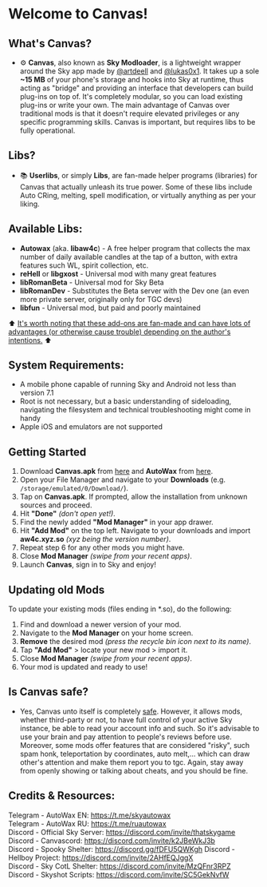 # Welcome to Canvas!

## What's Canvas?
- ⚙️ **Canvas**, also known as **Sky Modloader**, is a lightweight wrapper around the Sky app made by [@artdeell](https://github.com/artdeell) and [@lukas0x1](https://github.com/lukas0x1). It takes up a sole **~15 MB** of your phone's storage and hooks into Sky at runtime, thus acting as "bridge" and providing an interface that developers can build plug-ins on top of. It's completely modular, so you can load existing plug-ins or write your own. The main advantage of Canvas over traditional mods is that it doesn't require elevated privileges or any specific programming skills. Canvas is important, but requires libs to be fully operational.

## Libs?
- 📚 **Userlibs**, or simply **Libs**, are fan-made helper programs (libraries) for Canvas that actually unleash its true power. Some of these libs include Auto CRing, melting, spell modification, or virtually anything as per your liking.

## Available Libs:
- **Autowax** (aka. **libaw4c**) - A free helper program that collects the max number of daily available candles at the tap of a button, with extra features such WL, spirit collection, etc.
- **reHell** or **libgxost** - Universal mod with many great features
- **libRomanBeta** - Universal mod for Sky Beta
- **libRomanDev** - Substitutes the Beta server with the Dev one (an even more private server, originally only for TGC devs)
- **libfun** - Universal mod, but paid and poorly maintained

⬆️ <ins>It's worth noting that these add-ons are fan-made and can have lots of advantages (or otherwise cause trouble) depending on the author's intentions.</ins> ⬆️

## System Requirements:
- A mobile phone capable of running Sky and Android not less than version 7.1
- Root is not necessary, but a basic understanding of sideloading, navigating the filesystem and technical troubleshooting might come in handy
- Apple iOS and emulators are not supported

## Getting Started

1. Download **Canvas.apk** from [here](https://github.com/lukas0x1/SML-filehost/releases/latest/download/Canvas.apk) and **AutoWax** from [here](https://cdn.discordapp.com/attachments/1015510665013776454/1097612001032818870/libaw4c.1.3.5.so).
2. Open your File Manager and navigate to your **Downloads** (e.g. `/storage/emulated/0/Download/`).
3. Tap on **Canvas.apk**. If prompted, allow the installation from unknown sources and proceed.
4. Hit **"Done"** *(don't open yet!)*.
5. Find the newly added **"Mod Manager"** in your app drawer.
6. Hit **"Add Mod"** on the top left. Navigate to your downloads and import **aw4c.xyz.so** *(xyz being the version number)*.
7. Repeat step 6 for any other mods you might have.
8. Close **Mod Manager** *(swipe from your recent apps)*.
9. Launch **Canvas**, sign in to Sky and enjoy!

## Updating old Mods
To update your existing mods (files ending in *.so), do the following:
1. Find and download a newer version of your mod.
2. Navigate to the **Mod Manager** on your home screen.
3. **Remove** the desired mod *(press the recycle bin icon next to its name)*.
4. Tap **"Add Mod"** > locate your new mod > import it.
5. Close **Mod Manager** *(swipe from your recent apps)*.
6. Your mod is updated and ready to use!

## Is Canvas safe?
- Yes, Canvas unto itself is completely [safe](https://www.virustotal.com/gui/file/e24a22aa90f069c2d169c490a475dcaf25f1ad6d0fb1d38c7c3aa341aae23d39/). However, it allows mods, whether third-party or not, to have full control of your active Sky instance, be able to read your account info and such. So it's advisable to use your brain and pay attention to people's reviews before use. Moreover, some mods offer features that are considered "risky", such spam honk, teleportation by coordinates, auto melt,... which can draw other's attention and make them report you to tgc. Again, stay away from openly showing or talking about cheats, and you should be fine.

## Credits & Resources:
Telegram - AutoWax EN: https://t.me/skyautowax  
Telegram - AutoWax RU: https://t.me/ruautowax  
Discord - Official Sky Server: https://discord.com/invite/thatskygame  
Discord - Canvascord: https://discord.com/invite/k2JBeWkJ3b  
Discord - Spooky Shelter: https://discord.gg/fDFU5QWKgh
Discord - Hellboy Project: https://discord.com/invite/2AHfEQJggX  
Discord - Sky CotL Shelter: https://discord.com/invite/MzQFnr3RPZ  
Discord - Skyshot Scripts: https://discord.com/invite/SC5GekNvfW  
